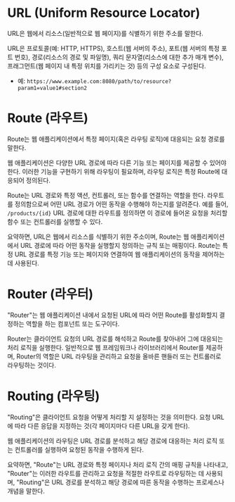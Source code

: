 # URL (Uniform Resource Locator)

URL은 웹에서 리소스(일반적으로 웹 페이지)를 식별하기 위한 주소를 말한다.

URL은 프로토콜(예: HTTP, HTTPS), 호스트(웹 서버의 주소), 포트(웹 서버의 특정 포트 번호), 경로(리소스의 경로 및 파일명), 쿼리 문자열(리소스에 대한 추가 매개 변수), 프래그먼트(웹 페이지 내 특정 위치를 가리키는 것) 등의 구성 요소로 구성된다.

- 예: `https://www.example.com:8080/path/to/resource?param1=value1#section2`

# Route (라우트)

Route는 웹 애플리케이션에서 특정 페이지(혹은 라우팅 로직)에 대응되는 요청 경로를 말한다.

<!-- 경로인지, 경로에 대응되는 응답 로직인지 헷갈림 -->
<!-- Route는 웹 애플리케이션에서 URL 경로를 처리하는 방법을 정의하는 개념입니다. 흠.. -->

웹 애플리케이션은 다양한 URL 경로에 따라 다른 기능 또는 페이지를 제공할 수 있어야 한다. 이러한 기능을 구현하기 위해 라우팅이 필요하며, 라우팅 로직은 특정 Route에 대응되어 정의된다.

Route는 URL 경로와 특정 액션, 컨트롤러, 또는 함수를 연결하는 역할을 한다. 라우트를 정의함으로써 어떤 URL 경로가 어떤 동작을 수행해야 하는지를 알려준다.
예를 들어, `/products/{id}` URL 경로에 대한 라우트를 정의하면 이 경로에 들어온 요청을 처리할 함수 또는 컨트롤러를 실행할 수 있다.

요약하면, URL은 웹에서 리소스를 식별하기 위한 주소이며, Route는 웹 애플리케이션에서 URL 경로에 따라 어떤 동작을 실행할지 정의하는 규칙 또는 매핑이다. Route는 특정 URL 경로를 특정 기능 또는 페이지와 연결하여 웹 애플리케이션의 동작을 제어하는 데 사용된다.

# Router (라우터)

"Router"는 웹 애플리케이션 내에서 요청된 URL에 따라 어떤 Route를 활성화할지 결정하는 역할을 하는 컴포넌트 또는 도구이다.

Router는 클라이언트 요청의 URL 경로를 해석하고 Route를 찾아내어 그에 대응되는 처리 로직을 실행한다.
일반적으로 웹 프레임워크나 라이브러리에서 Router를 제공하며, Router의 역할은 URL 라우팅을 관리하고 요청을 올바른 핸들러 또는 컨트롤러로 라우팅하는 것이다.

# Routing (라우팅)

"Routing"은 클라이언트 요청을 어떻게 처리할 지 설정하는 것을 의미한다. 요청 URL에 따라 다른 응답을 지정하는 것(각 페이지마다 다른 URL을 갖게 한다).

웹 애플리케이션의 라우팅은 URL 경로를 분석하고 해당 경로에 대응하는 처리 로직 또는 컨트롤러를 실행하여 요청된 동작을 수행하게 된다.

요약하면, "Route"는 URL 경로와 특정 페이지나 처리 로직 간의 매핑 규칙을 나타내고, "Router"는 이러한 라우트를 관리하고 요청을 적절한 라우트로 라우팅하는 데 사용되며, "Routing"은 URL 경로를 분석하고 해당 경로에 따른 동작을 수행하는 프로세스나 개념을 말한다. 
